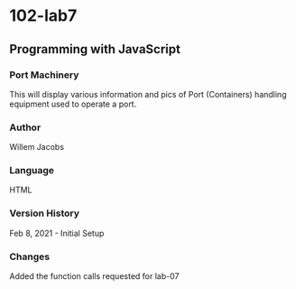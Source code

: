 # 102-lab7

## Programming with JavaScript

### Port Machinery
This will display various information and pics of Port (Containers) handling equipment used to operate a port.

### Author
Willem Jacobs

### Language
HTML

### Version History
Feb 8, 2021 - Initial Setup

### Changes
Added the function calls requested for lab-07
